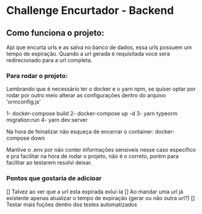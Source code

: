 # Challenge Encurtador - Backend

## Como funciona o projeto:
Api que encurta urls e as salva no banco de dados, essa urls possuem um tempo de expiração. Quando a url gerada é requisitada voce sera redirecionado para a url completa.

### Para rodar o projeto:
Lembrando que é necessário ter o docker e o yarn npm, se quiser optar por rodar por outro meio alterar as configurações dentro do arquivo 'ormconfig.js'

1- docker-compose build 
2- docker-compose up -d
3- yarn typeorm migration:run
4- yarn dev:server


Na hora de feinalizar não esqueça de encerrar o container:
docker-compose down


Mantive o .env por não conter informações sensiveis nesse caso especifico e pra facilitar na hora de rodar o projeto, não é o correto, porém para facilitar ao testarem resolvi deixar.

### Pontos que gostaria de adicioar
[] Talvez ao ver que a url esta expirada exluí-la
[] Ao mandar uma url já existente apenas atualizar o tempo de expiração (gerar ou não outra url?)
[] Testar mais fuções dentro dos testes automatizados